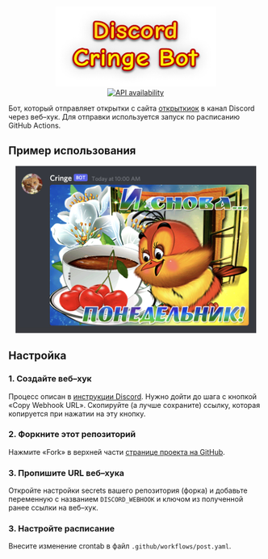 <p align="center">
  <img height="159px" width="317px" src="./assets/logo@2x.png" alt="Logo" />
  <br>
  <a href="https://github.com/mishamyrt/discord-cringe-bot/actions/workflows/api.yaml">
    <img src="https://github.com/mishamyrt/discord-cringe-bot/actions/workflows/api.yaml/badge.svg" alt="API availability" />
  </a>
</p>

[chat-img]: https://img.shields.io/badge/Gitter-Join_the_PostCSS_chat-brightgreen.svg
[chat]:     https://gitter.im/postcss/postcss

Бот, который отправляет открытки с сайта [открыткиок](https://otkritkiok.ru) в канал Discord через веб–хук. Для отправки используется запуск по расписанию GitHub Actions.

## Пример использования

<p align="center">
  <img width="477px" height="331px" src="./assets/example@2x.jpg" alt="Example" />
</p>

## Настройка

### 1. Создайте веб–хук

Процесс описан в [инструкции Discord](https://support.discord.com/hc/en-us/articles/228383668-Intro-to-Webhooks). Нужно дойти до шага с кнопкой «Copy Webhook URL». Скопируйте (а лучше сохраните) ссылку, которая копируется при нажатии на эту кнопку.

### 2. Форкните этот репозиторий

Нажмите «Fork» в верхней части [странице проекта на GitHub](https://github.com/mishamyrt/cross-code-review).

### 3. Пропишите URL веб–хука

Откройте настройки secrets вашего репозитория (форка) и добавьте переменную с названием `DISCORD_WEBHOOK` и ключом из полученной ранее ссылки на веб–хук.

### 3. Настройте расписание

Внесите изменение crontab в файл `.github/workflows/post.yaml`.
